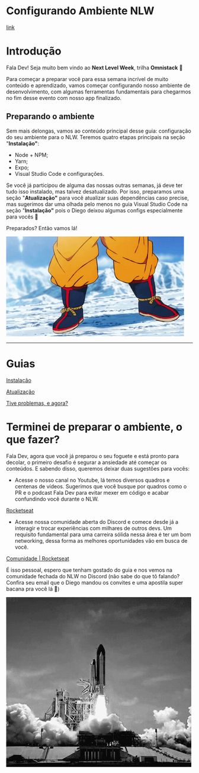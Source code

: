 # Configurando Ambiente NLW

[link](https://www.notion.so/Configurando-Ambiente-NLW-98a471ad3cb6448284b8ceed31c45767)

# Introdução

Fala Dev! Seja muito bem vindo ao **Next Level Week**, trilha **Omnistack** 🚀

Para começar a preparar você para essa semana incrível de muito conteúdo e aprendizado, vamos começar configurando nosso ambiente de desenvolvimento, com algumas ferramentas fundamentais para chegarmos no fim desse evento com nosso app finalizado.

## Preparando o ambiente

Sem mais delongas, vamos ao conteúdo principal desse guia: configuração do seu ambiente para o NLW. Teremos quatro etapas principais na seção "**Instalação"**:

-   Node + NPM;
-   Yarn;
-   Expo;
-   Visual Studio Code e configurações.

Se você já participou de alguma das nossas outras semanas, já deve ter tudo isso instalado, mas talvez desatualizado. Por isso, preparamos uma seção "**Atualização"** para você atualizar suas dependências caso precise, mas sugerimos dar uma olhada pelo menos no guia Visual Studio Code na seção "**Instalação"** pois o Diego deixou algumas configs especialmente para vocês 💜

Preparados? Então vamos lá!

![img/goku.gif](img/goku.gif)

---

# Guias

[Instalação](https://www.notion.so/Instala-o-3d8bc65b8a0f48249bf3037156eb0a15)

[Atualização](https://www.notion.so/Atualiza-o-138506d91f2d422da44f5ccd4354186b)

[Tive problemas, e agora?](https://www.notion.so/Tive-problemas-e-agora-7190da61cb234af88e5861d5d2897ad7)

# Terminei de preparar o ambiente, o que fazer?

Fala Dev, agora que você já preparou o seu foguete e está pronto para decolar, o primeiro desafio é segurar a ansiedade até começar os conteúdos. E sabendo disso, queremos deixar duas sugestões para vocês:

-   Acesse o nosso canal no Youtube, lá temos diversos quadros e centenas de vídeos. Sugerimos que você busque por quadros como o PR e o podcast Fala Dev para evitar mexer em código e acabar confundindo você durante o NLW.

[Rocketseat](https://www.youtube.com/channel/UCSfwM5u0Kce6Cce8_S72olg)

-   Acesse nossa comunidade aberta do Discord e comece desde já a interagir e trocar experiências com milhares de outros devs. Um requisito fundamental para uma carreira sólida nessa área é ter um bom networking, dessa forma as melhores oportunidades vão em busca de você.

[Comunidade | Rocketseat](https://rocketseat.com.br/comunidade)

É isso pessoal, espero que tenham gostado do guia e nos vemos na comunidade fechada do NLW no Discord (não sabe do que tô falando? Confira seu email que o Diego mandou os convites e uma apostila super bacana pra você lá 💜)

![img/giphy.gif](img/giphy.gif)
